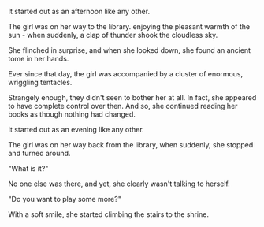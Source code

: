 <!-- title: Eldritch Horror Dungeon Lore -->

It started out as an afternoon like any other.

The girl was on her way to the library. enjoying the pleasant warmth of the sun - when suddenly, a clap of thunder shook the cloudless sky.

She flinched in surprise, and when she looked down, she found an ancient tome in her hands.

Ever since that day, the girl was accompanied by a cluster of enormous, wriggling tentacles.

Strangely enough, they didn't seen to bother her at all.
In fact, she appeared to have complete control over then.
And so, she continued reading her books as though nothing had changed.

It started out as an evening like any other.

The girl was on her way back from the library, when suddenly, she stopped and turned around.

"What is it?"

No one else was there, and yet, she clearly wasn't talking to herself.

"Do you want to play some more?"

With a soft smile, she started climbing the stairs to the shrine.

